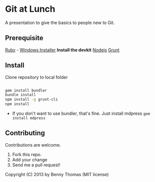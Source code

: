 # Git at Lunch

A presentation to give the basics to people new to Git.

## Prerequisite

[Ruby](https://www.ruby-lang.org/) - [Windows Installer](http://rubyinstaller.org/) __Install the devkit__
[Nodejs](http://nodejs.org/)
[Grunt](http://gruntjs.com/)

## Install

Clone repository to local folder

```bash

gem install bundler
bundle install
npm install -g grunt-cli
npm install

```

* If you don't want to use bundler, that's fine. Just install mdpress ```gem install mdpress```


## Contributing
Contributions are welcome.

1. Fork this repo.
2. Add your change
3. Send me a pull request!



Copyright (C) 2013 by Benny Thomas (MIT license)
